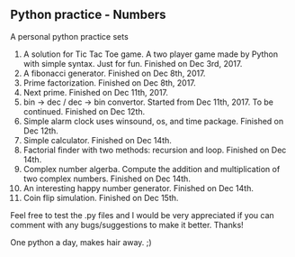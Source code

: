 ## Python practice - Numbers

A personal python practice sets

1. A solution for Tic Tac Toe game. A two player game made by Python with simple syntax.
Just for fun. Finished on Dec 3rd, 2017.
2. A fibonacci generator. Finished on Dec 8th, 2017.
3. Prime factorization. Finished on Dec 8th, 2017.
4. Next prime. Finished on Dec 11th, 2017.
5. bin -> dec / dec -> bin convertor. Started from Dec 11th, 2017. To be continued. Finished on Dec 12th.
6. Simple alarm clock uses winsound, os, and time package. Finished on Dec 12th. 
7. Simple calculator. Finished on Dec 14th.
8. Factorial finder with two methods: recursion and loop. Finished on Dec 14th.
9. Complex number algerba. Compute the addition and multiplication of two complex numbers. Finished on Dec 14th.
10. An interesting happy number generator. Finished on Dec 14th.
11. Coin flip simulation. Finished on Dec 15th.

Feel free to test the .py files and I would be very appreciated if you can comment with any bugs/suggestions to make it better.
Thanks!

One python a day, makes hair away. ;)
